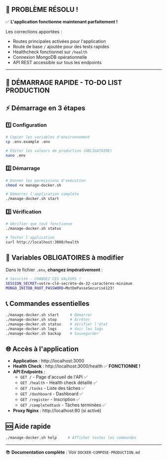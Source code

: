 ## 🎉 **PROBLÈME RÉSOLU !**

✅ **L'application fonctionne maintenant parfaitement !**

Les corrections apportées :
- Routes principales activées pour l'application
- Route de base `/` ajoutée pour des tests rapides  
- Healthcheck fonctionnel sur `/health`
- Connexion MongoDB opérationnelle
- API REST accessible sur tous les endpoints

---

## 🚀 DÉMARRAGE RAPIDE - TO-DO LIST PRODUCTION

## ⚡ Démarrage en 3 étapes

### 1️⃣ Configuration
```bash
# Copier les variables d'environnement
cp .env.example .env

# Éditer les valeurs de production (OBLIGATOIRE)
nano .env
```

### 2️⃣ Démarrage
```bash
# Donner les permissions d'exécution
chmod +x manage-docker.sh

# Démarrer l'application complète
./manage-docker.sh start
```

### 3️⃣ Vérification
```bash
# Vérifier que tout fonctionne
./manage-docker.sh status

# Tester l'application
curl http://localhost:3000/health
```

## 🔧 Variables OBLIGATOIRES à modifier

Dans le fichier `.env`, **changez impérativement** :

```bash
# Sécurité - CHANGEZ CES VALEURS !
SESSION_SECRET=votre-clé-secrète-de-32-caractères-minimum
MONGO_INITDB_ROOT_PASSWORD=MotDePasseSecurisé123!
```

## 📞 Commandes essentielles

```bash
./manage-docker.sh start     # Démarrer
./manage-docker.sh stop      # Arrêter
./manage-docker.sh status    # Vérifier l'état
./manage-docker.sh logs      # Voir les logs
./manage-docker.sh backup    # Sauvegarder
```

## 🌐 Accès à l'application

- **Application** : http://localhost:3000
- **Health Check** : http://localhost:3000/health ✅ **FONCTIONNE !**
- **API Endpoints** :
  - `GET /` - Page d'accueil de l'API ✅
  - `GET /health` - Health check détaillé ✅
  - `GET /tasks` - Liste des tâches ✅
  - `GET /dashboard` - Dashboard ✅
  - `GET /register` - Inscription ✅
  - `GET /completedtask` - Tâches terminées ✅
- **Proxy Nginx** : http://localhost:80 (si activé)

## 🆘 Aide rapide

```bash
./manage-docker.sh help     # Afficher toutes les commandes
```

---

📚 **Documentation complète** : Voir `DOCKER-COMPOSE-PRODUCTION.md`
